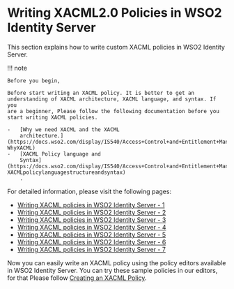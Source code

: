 # Writing XACML2.0 Policies in WSO2 Identity Server

This section explains how to write custom XACML policies in WSO2
Identity Server.

!!! note
    
    Before you begin,
    
    Before start writing an XACML policy. It is better to get an
    understanding of XACML architecture, XACML language, and syntax. If you
    are a beginner, Please follow the following documentation before you
    start writing XACML policies.
    
    -   [Why we need XACML and the XACML
        architecture.](https://docs.wso2.com/display/IS540/Access+Control+and+Entitlement+Management#AccessControlandEntitlementManagement-WhyXACML)
    -   [XACML Policy language and
        Syntax](https://docs.wso2.com/display/IS540/Access+Control+and+Entitlement+Management#AccessControlandEntitlementManagement-XACMLpolicylanguagestructureandsyntax)
        .
    

For detailed information, please visit the following pages:

-   [Writing XACML policies in WSO2 Identity Server -
    1](_Writing_XACML_policies_in_WSO2_Identity_Server_-_1_)
-   [Writing XACML policies in WSO2 Identity Server -
    2](_Writing_XACML_policies_in_WSO2_Identity_Server_-_2_)
-   [Writing XACML policies in WSO2 Identity Server -
    3](_Writing_XACML_policies_in_WSO2_Identity_Server_-_3_)
-   [Writing XACML policies in WSO2 Identity Server -
    4](_Writing_XACML_policies_in_WSO2_Identity_Server_-_4_)
-   [Writing XACML policies in WSO2 Identity Server -
    5](_Writing_XACML_policies_in_WSO2_Identity_Server_-_5_)
-   [Writing XACML policies in WSO2 Identity Server -
    6](_Writing_XACML_policies_in_WSO2_Identity_Server_-_6_)
-   [Writing XACML policies in WSO2 Identity Server -
    7](_Writing_XACML_policies_in_WSO2_Identity_Server_-_7_)

  

Now you can easily write an XACML policy using the policy editors
available in WSO2 Identity Server. You can try these sample policies in
our editors, for that Please follow [Creating an XACML
Policy](../../tutorials/creating-a-xacml-policy).
